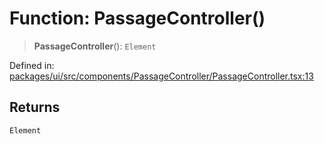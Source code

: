 # Function: PassageController()

> **PassageController**(): `Element`

Defined in: [packages/ui/src/components/PassageController/PassageController.tsx:13](https://github.com/laruss/react-text-game/blob/325ef0387ed3a81c3cff0516cf5aab684d6f654f/packages/ui/src/components/PassageController/PassageController.tsx#L13)

## Returns

`Element`
